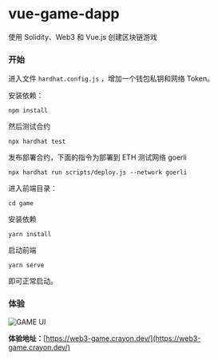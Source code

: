 # vue-game-dapp

使用 Solidity、Web3 和 Vue.js 创建区块链游戏

### 开始

进入文件 `hardhat.config.js` ，增加一个钱包私钥和网络 Token。

安装依赖：

```
npm install
```

然后测试合约

```
npx hardhat test
```

发布部署合约，下面的指令为部署到 ETH 测试网络 goerli

```
npx hardhat run scripts/deploy.js --network goerli
```

进入前端目录：

```
cd game
```

安装依赖

```
yarn install
```

启动前端

```
yarn serve
```

即可正常启动。

### 体验

![GAME UI](https://s2.51cto.com/images/20220305/1646465891354624.jpeg)

**体验地址：**[https://web3-game.crayon.dev/](https://web3-game.crayon.dev/)
